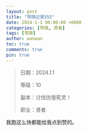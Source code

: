 ```yaml
---
layout: post
title: "导随记录555"
date: 2024-1-1 00:00:00 +0800
categories: [导随, 贤者]
tags: [导随]
author: wanwan
toc: true
comments: true
pin: true
---
```

> 日期：2024.1.1
>
> 等级：10
>
> 副本：讨伐彷徨死灵！
>
> 职业：贤者

我跑这么快都能给我点到赞的。